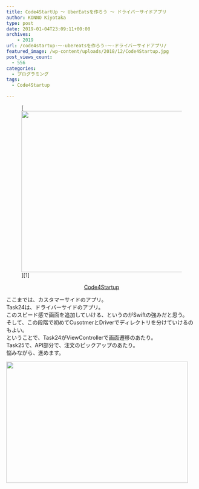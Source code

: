 ```yaml
---
title: Code4StartUp ～ UberEatsを作ろう ～ ドライバーサイドアプリ
author: KONNO Kiyotaka
type: post
date: 2019-01-04T23:09:11+00:00
archives:
    - 2019
url: /code4startup-～-ubereatsを作ろう-～-ドライバーサイドアプリ/
featured_image: /wp-content/uploads/2018/12/Code4Startup.jpg
post_views_count:
  - 556
categories:
  - プログラミング
tags:
  - Code4Startup

---
```

 <figure class="wp-block-image is-resized">[<img src="https://i2.wp.com/www.programmers-office.ml/wp-content/uploads/2018/12/Code4Startup.jpg?resize=800%2C425&ssl=1" alt="" class="wp-image-2504" width="800" height="425" srcset="https://i1.wp.com/www.programmers-office.ml/wp-content/uploads/2018/12/Code4Startup.jpg?w=800&ssl=1 800w, https://i1.wp.com/www.programmers-office.ml/wp-content/uploads/2018/12/Code4Startup.jpg?resize=300%2C159&ssl=1 300w, https://i1.wp.com/www.programmers-office.ml/wp-content/uploads/2018/12/Code4Startup.jpg?resize=768%2C408&ssl=1 768w" sizes="(max-width: 800px) 100vw, 800px" />][1]</figure> 

<p style="text-align:center">
  <a href="https://code4startup.com/?ref=kiyotakakonno">Code4Startup</a>
</p>

ここまでは、カスタマーサイドのアプリ。  
Task24は、ドライバーサイドのアプリ。  
このスピード感で画面を追加していける、というのがSwiftの強みだと思う。  
そして、この段階で初めてCusotmerとDriverでディレクトリを分けていけるのもよい。  
ということで、Task24がViewControllerで画面遷移のあたり。  
Task25で、API部分で、注文のピックアップのあたり。  
悩みながら、進めます。

<a href="//af.moshimo.com/af/c/click?a_id=1238348&#038;p_id=1782&#038;pc_id=3412&#038;pl_id=25148&#038;guid=ON" target="_blank" rel="nofollow"><img src="https://i2.wp.com/image.moshimo.com/af-img/0303/000000025148.jpg?resize=480%2C320" width="480" height="320" style="border:none;" data-recalc-dims="1" /></a><img src="//i.moshimo.com/af/i/impression?a_id=1238348&#038;p_id=1782&#038;pc_id=3412&#038;pl_id=25148" width="1" height="1" style="border:none;" />

 [1]: https://code4startup.com/?ref=kiyotakakonno